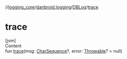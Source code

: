 //[logging_core](../../../index.md)/[danbroid.logging](../index.md)/[DBLog](index.md)/[trace](trace.md)



# trace  
[jvm]  
Content  
fun [trace](trace.md)(msg: [CharSequence](https://kotlinlang.org/api/latest/jvm/stdlib/kotlin/-char-sequence/index.html)?, error: [Throwable](https://kotlinlang.org/api/latest/jvm/stdlib/kotlin/-throwable/index.html)? = null)  



